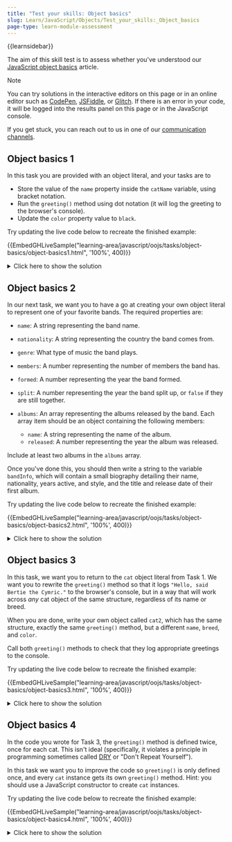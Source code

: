 ```yaml
---
title: "Test your skills: Object basics"
slug: Learn/JavaScript/Objects/Test_your_skills:_Object_basics
page-type: learn-module-assessment
---
```


{{learnsidebar}}

The aim of this skill test is to assess whether you've understood our [JavaScript object basics](/en-US/docs/Learn/JavaScript/Objects/Basics) article.

> [!NOTE]
> You can try solutions in the interactive editors on this page or in an online editor such as [CodePen](https://codepen.io/), [JSFiddle](https://jsfiddle.net/), or [Glitch](https://glitch.com/).
> If there is an error in your code, it will be logged into the results panel on this page or in the JavaScript console.
>
> If you get stuck, you can reach out to us in one of our [communication channels](/en-US/docs/MDN/Community/Communication_channels).

## Object basics 1

In this task you are provided with an object literal, and your tasks are to

- Store the value of the `name` property inside the `catName` variable, using bracket notation.
- Run the `greeting()` method using dot notation (it will log the greeting to the browser's console).
- Update the `color` property value to `black`.

Try updating the live code below to recreate the finished example:

{{EmbedGHLiveSample("learning-area/javascript/oojs/tasks/object-basics/object-basics1.html", '100%', 400)}}

<details>
<summary>Click here to show the solution</summary>

In this task you are provided with an object literal, and your tasks are to

- Store the value of the `name` property inside `catName`, using bracket notation.
- Run the `greeting()` method using dot notation (it will log the greeting to the browser DevTools' console).
- Update the `color` property value to `black`.

The finished code should look something like this:

```js
const cat = {
  name: "Bertie",
  breed: "Cymric",
  color: "white",
  greeting: function () {
    console.log("Meow!");
  },
};

const catName = cat["name"];
cat.greeting();
cat.color = "black";
```

</details>

## Object basics 2

In our next task, we want you to have a go at creating your own object literal to represent one of your favorite bands. The required properties are:

- `name`: A string representing the band name.
- `nationality`: A string representing the country the band comes from.
- `genre`: What type of music the band plays.
- `members`: A number representing the number of members the band has.
- `formed`: A number representing the year the band formed.
- `split`: A number representing the year the band split up, or `false` if they are still together.
- `albums`: An array representing the albums released by the band. Each array item should be an object containing the following members:

  - `name`: A string representing the name of the album.
  - `released`: A number representing the year the album was released.

Include at least two albums in the `albums` array.

Once you've done this, you should then write a string to the variable `bandInfo`, which will contain a small biography detailing their name, nationality, years active, and style, and the title and release date of their first album.

Try updating the live code below to recreate the finished example:

{{EmbedGHLiveSample("learning-area/javascript/oojs/tasks/object-basics/object-basics2.html", '100%', 400)}}

<details>
<summary>Click here to show the solution</summary>

In our next task, we want you to have a go at creating your own object literal to represent one of your favourite bands. The required members are:

- `name`: A string representing the band name.
- `nationality`: A string representing the country the band comes from.
- `genre`: What type of music the band plays.
- `members`: A number representing the number of members the band has.
- `formed`: A number representing the year the band formed.
- `split`: A number representing the year the band split up, or `false` if they are still together.
- `albums`: An array representing the albums released by the band. Each array item should be an object containing the following members:
  - `name`: A string representing the name of the album.
  - `released`: A number representing the year the album was released.

Include at least two albums in the `albums` array.

Once you've done this, you should then write a string to the variable `bandInfo`, which will contain a small biography detailing their name, nationality, years active, and style, and the title and release date of their first album.

The finished code should look something like this:

```js
let bandInfo;

const band = {
  name: "Black Sabbath",
  nationality: "British",
  genre: "heavy metal",
  members: 4,
  formed: 1968,
  split: 2017,
  albums: [
    {
      name: "Black Sabbath",
      released: 1970,
    },
    {
      name: "Paranoid",
      released: 1970,
    },
    {
      name: "Master of Reality",
      released: 1971,
    },
    {
      name: "Vol. 4",
      released: 1972,
    },
  ],
};

bandInfo = `The ${band.nationality} ${band.genre} band ${band.name} were active ${band.formed}–${band.split}. Their first album, ${band.albums[0].name}, was released in ${band.albums[0].released}.`;
```

</details>

## Object basics 3

In this task, we want you to return to the `cat` object literal from Task 1. We want you to rewrite the `greeting()` method so that it logs `"Hello, said Bertie the Cymric."` to the browser's console, but in a way that will work across _any_ cat object of the same structure, regardless of its name or breed.

When you are done, write your own object called `cat2`, which has the same structure, exactly the same `greeting()` method, but a different `name`, `breed`, and `color`.

Call both `greeting()` methods to check that they log appropriate greetings to the console.

Try updating the live code below to recreate the finished example:

{{EmbedGHLiveSample("learning-area/javascript/oojs/tasks/object-basics/object-basics3.html", '100%', 400)}}

<details>
<summary>Click here to show the solution</summary>

In this task we want you to return to the `cat` object literal from Task #1. We want you to rewrite the `greeting()` method so that it logs "Hello, said Bertie the Cymric." to the browser DevTools' console, but in a way that will work across _any_ cat object of the same structure, regardless of its name or breed.

When you are done, write your own object called `cat2`, which has the same structure, exactly the same `greeting()` method, but a different `name`, `breed`, and `color`.

Call both `greeting()` methods to check that they log appropriate greetings to the console.

The code should look like this:

```js
const cat = {
  name: "Bertie",
  breed: "Cymric",
  color: "white",
  greeting: function () {
    console.log(`Hello, said ${this.name} the ${this.breed}.`);
  },
};

const cat2 = {
  name: "Elfie",
  breed: "Aphrodite Giant",
  color: "ginger",
  greeting: function () {
    console.log(`Hello, said ${this.name} the ${this.breed}.`);
  },
};

cat.greeting();
cat2.greeting();
```

</details>

## Object basics 4

In the code you wrote for Task 3, the `greeting()` method is defined twice, once for each cat. This isn't ideal (specifically, it violates a principle in programming sometimes called [DRY](https://en.wikipedia.org/wiki/Don%27t_repeat_yourself) or "Don't Repeat Yourself").

In this task we want you to improve the code so `greeting()` is only defined once, and every `cat` instance gets its own `greeting()` method. Hint: you should use a JavaScript constructor to create `cat` instances.

Try updating the live code below to recreate the finished example:

{{EmbedGHLiveSample("learning-area/javascript/oojs/tasks/object-basics/object-basics4.html", '100%', 400)}}

<details>
<summary>Click here to show the solution</summary>

In this task we want you to update the code from Task 3 to use a constructor for the cats, so we only have to define `greeting()` once.

The code should look like this:

```js
function Cat(name, breed, color) {
  this.name = name;
  this.breed = breed;
  this.color = color;
  this.greeting = function () {
    console.log(`Hello, said ${this.name} the ${this.breed}.`);
  };
}

const cat = new Cat("Bertie", "Cymric", "white");
const cat2 = new Cat("Elfie", "Aphrodite Giant", "ginger");

cat.greeting();
cat2.greeting();
```

</details>
